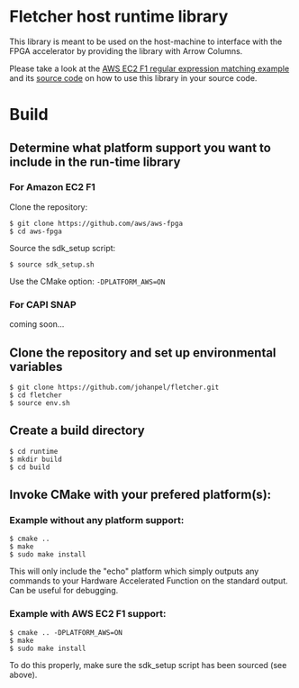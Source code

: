 # Fletcher host runtime library

This library is meant to be used on the host-machine to interface with the FPGA 
accelerator by providing the library with Arrow Columns.

Please take a look at the [AWS EC2 F1 regular expression matching example](../platforms/aws-f1/regexp)
and its [source code](../example/regexp) on how to use this library in your source code.

# Build

## Determine what platform support you want to include in the run-time library

### For Amazon EC2 F1

Clone the repository:

    $ git clone https://github.com/aws/aws-fpga
    $ cd aws-fpga
    
Source the sdk_setup script:

    $ source sdk_setup.sh

Use the CMake option: `-DPLATFORM_AWS=ON`

### For CAPI SNAP

coming soon...
    
## Clone the repository and set up environmental variables

    $ git clone https://github.com/johanpel/fletcher.git
    $ cd fletcher
    $ source env.sh

## Create a build directory

    $ cd runtime
    $ mkdir build
    $ cd build
    
## Invoke CMake with your prefered platform(s):
  
### Example without any platform support:

    $ cmake .. 
    $ make
    $ sudo make install
    
This will only include the "echo" platform which simply outputs any commands to your 
Hardware Accelerated Function on the standard output. Can be useful for debugging.
    
### Example with AWS EC2 F1 support:

    $ cmake .. -DPLATFORM_AWS=ON
    $ make
    $ sudo make install

To do this properly, make sure the sdk_setup script has been sourced (see above).
